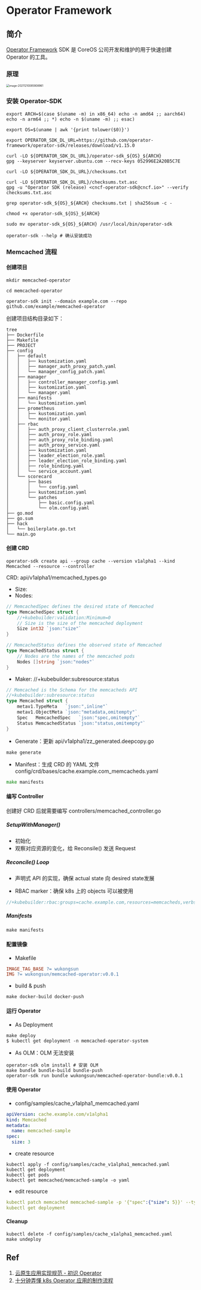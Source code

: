 # Operator Framework

## 简介

[Operator Framework](https://www.zhihu.com/search?q=operator+framework&search_source=Entity&hybrid_search_source=Entity&hybrid_search_extra={"sourceType"%3A"article"%2C"sourceId"%3A246550722}) SDK 是 CoreOS 公司开发和维护的用于快速创建 Operator 的工具。

### 原理

<img src="figures/image-20211210085908961.png" alt="image-20211210085908961" style="zoom:50%;" />

### 安装 Operator-SDK

```shell
export ARCH=$(case $(uname -m) in x86_64) echo -n amd64 ;; aarch64) echo -n arm64 ;; *) echo -n $(uname -m) ;; esac)

export OS=$(uname | awk '{print tolower($0)}')

export OPERATOR_SDK_DL_URL=https://github.com/operator-framework/operator-sdk/releases/download/v1.15.0

curl -LO ${OPERATOR_SDK_DL_URL}/operator-sdk_${OS}_${ARCH}
gpg --keyserver keyserver.ubuntu.com --recv-keys 052996E2A20B5C7E

curl -LO ${OPERATOR_SDK_DL_URL}/checksums.txt

curl -LO ${OPERATOR_SDK_DL_URL}/checksums.txt.asc
gpg -u "Operator SDK (release) <cncf-operator-sdk@cncf.io>" --verify checksums.txt.asc

grep operator-sdk_${OS}_${ARCH} checksums.txt | sha256sum -c -

chmod +x operator-sdk_${OS}_${ARCH} 

sudo mv operator-sdk_${OS}_${ARCH} /usr/local/bin/operator-sdk

operator-sdk --help # 确认安装成功
```

### Memcached 流程

#### 创建项目

```shell
mkdir memcached-operator

cd memcached-operator

operator-sdk init --domain example.com --repo github.com/example/memcached-operator
```

创建项目结构目录如下：

```shell
tree
├── Dockerfile
├── Makefile
├── PROJECT
├── config
│   ├── default
│   │   ├── kustomization.yaml
│   │   ├── manager_auth_proxy_patch.yaml
│   │   └── manager_config_patch.yaml
│   ├── manager
│   │   ├── controller_manager_config.yaml
│   │   ├── kustomization.yaml
│   │   └── manager.yaml
│   ├── manifests
│   │   └── kustomization.yaml
│   ├── prometheus
│   │   ├── kustomization.yaml
│   │   └── monitor.yaml
│   ├── rbac
│   │   ├── auth_proxy_client_clusterrole.yaml
│   │   ├── auth_proxy_role.yaml
│   │   ├── auth_proxy_role_binding.yaml
│   │   ├── auth_proxy_service.yaml
│   │   ├── kustomization.yaml
│   │   ├── leader_election_role.yaml
│   │   ├── leader_election_role_binding.yaml
│   │   ├── role_binding.yaml
│   │   └── service_account.yaml
│   └── scorecard
│       ├── bases
│       │   └── config.yaml
│       ├── kustomization.yaml
│       └── patches
│           ├── basic.config.yaml
│           └── olm.config.yaml
├── go.mod
├── go.sum
├── hack
│   └── boilerplate.go.txt
└── main.go
```

#### 创建 CRD

```shell
operator-sdk create api --group cache --version v1alpha1 --kind Memcached --resource --controller
```

CRD: api/v1alpha1/memcached_types.go

- Size:
- Nodes:

```go
// MemcachedSpec defines the desired state of Memcached
type MemcachedSpec struct {
    //+kubebuilder:validation:Minimum=0
    // Size is the size of the memcached deployment
    Size int32 `json:"size"`
}

// MemcachedStatus defines the observed state of Memcached
type MemcachedStatus struct {
    // Nodes are the names of the memcached pods
    Nodes []string `json:"nodes"`
}
```

- Maker: //+kubebuilder:subresource:status

```go
// Memcached is the Schema for the memcacheds API
//+kubebuilder:subresource:status
type Memcached struct {
    metav1.TypeMeta   `json:",inline"`
    metav1.ObjectMeta `json:"metadata,omitempty"`
    Spec   MemcachedSpec   `json:"spec,omitempty"`
    Status MemcachedStatus `json:"status,omitempty"`
}
```

- Generate：更新 api/v1alpha1/zz_generated.deepcopy.go

```shell
make generate
```

- Manifest：生成 CRD 的 YAML 文件config/crd/bases/cache.example.com_memcacheds.yaml

```go
make manifests
```

#### 编写 Controller

创建好 CRD 后就需要编写 controllers/memcached_controller.go

##### SetupWithManager()

- 初始化
- 观察对应资源的变化，给 Reconsile() 发送 Request

##### Reconcile() Loop

- 声明式 API 的实现，确保 actual state 向 desired state发展

- RBAC marker：确保 k8s 上的 objects 可以被使用

```Go
//+kubebuilder:rbac:groups=cache.example.com,resources=memcacheds,verbs=get;list;watch;create;update;patch;delete
```

##### Manifests

```shell
make manifests
```

#### 配置镜像

- Makefile

```makefile
IMAGE_TAG_BASE ?= wukongsun
IMG ?= wukongsun/memcached-operator:v0.0.1
```

- build & push

```shell
make docker-build docker-push
```

#### 运行 Operator

- As Deployment

```shell
make deploy
$ kubectl get deployment -n memcached-operator-system
```

- As OLM：OLM 无法安装

```shell
operator-sdk olm install # 安装 OLM
make bundle bundle-build bundle-push
operator-sdk run bundle wukongsun/memcached-operator-bundle:v0.0.1
```

#### 使用 Operator

- config/samples/cache_v1alpha1_memcached.yaml

```yaml
apiVersion: cache.example.com/v1alpha1
kind: Memcached
metadata:
  name: memcached-sample
spec:
  size: 3
```

- create resource

```shell
kubectl apply -f config/samples/cache_v1alpha1_memcached.yaml
kubectl get deployment
kubectl get pods
kubectl get memcached/memcached-sample -o yaml
```

- edit resource

```yaml
kubectl patch memcached memcached-sample -p '{"spec":{"size": 5}}' --type=merge
kubectl get deployment
```

#### Cleanup

```shell
kubectl delete -f config/samples/cache_v1alpha1_memcached.yaml
make undeploy
```

## Ref

1. [云原生应用实现规范 - 初识 Operator](https://mp.weixin.qq.com/s/MveSspUcFFWSum1m_XtRlg)
2. [十分钟弄懂 k8s Operator 应用的制作流程](https://zhuanlan.zhihu.com/p/246550722)
